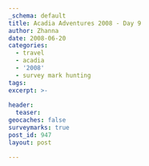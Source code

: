 ```yaml
---
_schema: default
title: Acadia Adventures 2008 - Day 9
author: Zhanna
date: 2008-06-20
categories:
  - travel
  - acadia
  - '2008'
  - survey mark hunting
tags:
excerpt: >- 
  
header:
  teaser:
geocaches: false
surveymarks: true
post_id: 947
layout: post

---
```

